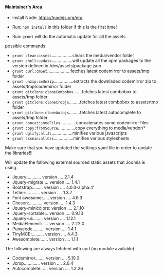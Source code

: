 #### Maintainer's Area

- Install Node:  https://nodejs.org/en/
- Run: `npm install` in this folder if this is the first itme!

- Run: `grunt` will do the automatic update for all the assets

possible commands:

- `grunt clean:assets`.................clears the media/vendor folder
- `grunt shell:update`.................will update all the npm packages to the version defined in /dev/assets/package.json
- `grunt curl:cmGet`...................fetches latest codemirror to assets/tmp folder
- `grunt unzip:cmUnzip`................extracts the downladed codemirror zip to assets/tmp/codemirror folder
- `grunt gitclone:cloneCombobox`.......fetches latest combobox to assets/tmp folder
- `grunt gitclone:cloneCropjs`.........fetches latest combobox to assets/tmp folder
- `grunt gitclone:cloneAutojs`.........fetches latest autocomplete to assets/tmp folder
- `grunt concat:someFiles`.............concatenates some codemirror files
- `grunt copy:fromSource`..............copy everything to media/vendor/*
- `grunt uglify:allJs`.................minifies various javascripts
- `grunt cssmin:allCss`................minifies various stylesheets

Make sure that you have updated the settings.yaml file in order to update the libraries!!!

Will update the following external sourced static assets that Joomla is using.

- Jquery:........... version .... 2.1.4
- Jquery-migrate:... version .... 1.4.1
- Bootstrap:........ version .... 4.0.0-alpha.4'
- Tether:........... version .... 1.3.7
- Font awesome:..... version .... 4.6.3
- Chosen:........... version .... 1.4.3
- Jquery-minicolors: version .... 2.1.10
- Jquery-sortable:.. version .... 0.9.13
- Jquery-ui:........ version .... 1.12.1
- MediaElement:..... version .... 2.22.0
- Punycode.......... version .... 1.4.1
- TinyMCE:.......... version .... 4.4.3
- Awesomplete:...... version .... 1.1.1

The following are always fetched with curl (no module available)

- Codemirror........ version .... 5.19.0
- Jcrop............. version .... 2.0.4
- Autocomplete...... version .... 1.2.26
